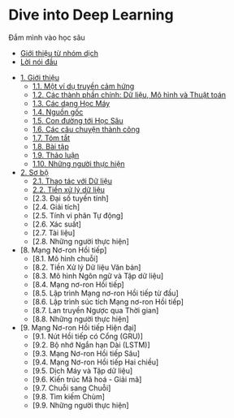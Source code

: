 # Dive into Deep Learning
Đắm mình vào học sâu

- [Giới thiệu từ nhóm dịch](00.0.gioithieutunhomdich.md)
- [Lời nói đầu](00.1.loinoidau.md)
* [1\. Giới thiệu](01.0.gioithieu.md#1-giới-thiệu)
  * [1.1\. Một ví dụ truyền cảm hứng](01.0.gioithieu.md#11-một-ví-dụ-truyền-cảm-hứng)
  * [1.2\. Các thành phần chính: Dữ liệu, Mô hình và Thuật toán](01.0.gioithieu.md#12-các-thành-phần-chính-dữ-liệu-mô-hình-và-thuật-toán)
  * [1.3\. Các dạng Học Máy](01.0.gioithieu.md#13-các-dạng-học-máy)
  * [1.4\. Nguồn gốc](01.0.gioithieu.md#14-nguồn-gốc)
  * [1.5\. Con đường tới Học Sâu](01.0.gioithieu.md#15-con-đường-tới-học-sâu)
  * [1.6\. Các câu chuyện thành công](01.0.gioithieu.md#16-các-câu-chuyện-thành-công)
  * [1.7\. Tóm tắt](01.0.gioithieu.md#17-tóm-tắt)
  * [1.8\. Bài tập](01.0.gioithieu.md#18-bài-tập)
  * [1.9\. Thảo luận](01.0.gioithieu.md#19-thảo-luận)
  * [1.10\. Những người thực hiện](01.0.gioithieu.md#110-những-người-thực-hiện)
* [2\. Sơ bộ](02.0.sobo.md)
  * [2.1\. Thao tác với Dữ liệu](02.1.thaotacvoidulieu.md)
  * [2.2\. Tiền xử lý dữ liệu](02.2.tienxulydulieu.md)
  * [2.3\. Đại số tuyến tính]
  * [2.4\. Giải tích]
  * [2.5\. Tính vi phân Tự động]
  * [2.6\. Xác suất]
  * [2.7\. Tài liệu]
  * [2.8\. Những người thực hiện]
* [8\. Mạng Nơ-ron Hồi tiếp]
  * [8.1\. Mô hình chuỗi]
  * [8.2\. Tiền Xử lý Dữ liệu Văn bản]
  * [8.3\. Mô hình Ngôn ngữ và Tập dữ liệu]
  * [8.4\. Mạng nơ-ron Hồi tiếp]
  * [8.5\. Lập trình Mạng nơ-ron Hồi tiếp từ đầu]
  * [8.6\. Lập trình súc tích Mạng nơ-ron Hồi tiếp]
  * [8.7\. Lan truyền Ngược qua Thời gian]
  * [8.8\. Những người thực hiện]
* [9\. Mạng Nơ-ron Hồi tiếp Hiện đại]
  * [9.1\. Nút Hồi tiếp có Cổng (GRU)]
  * [9.2\. Bộ nhớ Ngắn hạn Dài (LSTM)]
  * [9.3\. Mạng Nơ-ron Hồi tiếp Sâu]
  * [9.4\. Mạng Nơ-ron Hồi tiếp Hai chiều]
  * [9.5\. Dịch Máy và Tập dữ liệu]
  * [9.6\. Kiến trúc Mã hoá - Giải mã]
  * [9.7\. Chuỗi sang Chuỗi]
  * [9.8\. Tìm kiếm Chùm]
  * [9.9\. Những người thực hiện]
